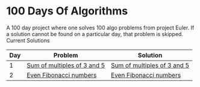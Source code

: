 # 100 Days Of Algorithms

A 100 day project where one solves 100 algo problems from project Euler. If a solution cannot be found on a particular day, that problem is skipped. Current Solutions

| Day | Problem                                                           | Solution                                                |
| --- | ----------------------------------------------------------------- | ------------------------------------------------------- |
| 1   | [Sum of multiples of 3 and 5](https://projecteuler.net/problem=1) | [Sum of multiples of 3 and 5](/multiples_of_3_and_5.py) |
| 2   | [Even Fibonacci numbers](https://projecteuler.net/problem=2)      | [Even Fibonacci numbers](/even_fibonacci_numbers.py)    |
